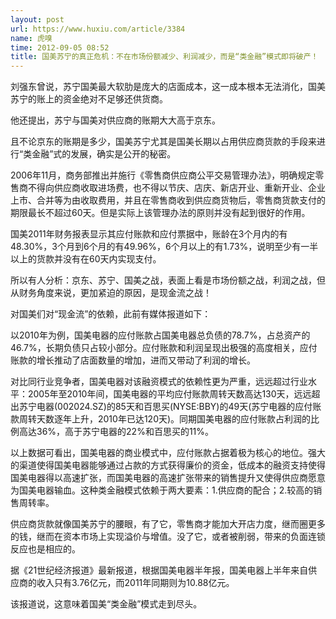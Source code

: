 ```yaml
---
layout: post
url: https://www.huxiu.com/article/3384
name: 虎嗅
time: 2012-09-05 08:52
title: 国美苏宁的真正危机：不在市场份额减少、利润减少，而是“类金融”模式即将破产！
---
```

刘强东曾说，苏宁国美最大软肋是庞大的店面成本，这一成本根本无法消化，国美苏宁的账上的资金绝对不足够还供货商。

他还提出，苏宁与国美对供应商的账期大大高于京东。

且不论京东的账期是多少，国美苏宁尤其是国美长期以占用供应商货款的手段来进行“类金融”式的发展，确实是公开的秘密。

2006年11月，商务部推出并施行《零售商供应商公平交易管理办法》，明确规定零售商不得向供应商收取进场费，也不得以节庆、店庆、新店开业、重新开业、企业上市、合并等为由收取费用，并且在零售商收到供应商货物后，零售商货款支付的期限最长不超过60天。但是实际上该管理办法的原则并没有起到很好的作用。

国美2011年财务报表显示其应付账款和应付票据中，账龄在3个月内的有48.30%，3个月到6个月的有49.96%，6个月以上的有1.73%，说明至少有一半以上的货款并没有在60天内实现支付。

所以有人分析：京东、苏宁、国美之战，表面上看是市场份额之战，利润之战，但从财务角度来说，更加紧迫的原因，是现金流之战！

对国美们对“现金流”的依赖，此前有媒体报道如下：

以2010年为例，国美电器的应付账款占国美电器总负债的78.7%，占总资产的46.7%，长期负债只占较小部分。应付账款和利润呈现出极强的高度相关，应付账款的增长推动了店面数量的增加，进而又带动了利润的增长。

对比同行业竞争者，国美电器对该融资模式的依赖性更为严重，远远超过行业水平：2005年至2010年间，国美电器的平均应付账款周转天数高达130天，远远超出苏宁电器(002024.SZ)的85天和百思买(NYSE:BBY)的49天(苏宁电器的应付账款周转天数逐年上升，2010年已达120天)。同期国美电器的应付账款占利润的比例高达36%，高于苏宁电器的22%和百思买的11%。

以上数据可看出，国美电器的商业模式中，应付账款占据着极为核心的地位。强大的渠道使得国美电器能够通过占款的方式获得廉价的资金，低成本的融资支持使得国美电器得以高速扩张，而国美电器的高速扩张带来的销售提升又使得供应商愿意为国美电器输血。这种类金融模式依赖于两大要素：1.供应商的配合；2.较高的销售周转率。

供应商货款就像国美苏宁的腰眼，有了它，零售商才能加大开店力度，继而圈更多的钱，继而在资本市场上实现溢价与增值。没了它，或者被削弱，带来的负面连锁反应也是相应的。

据《21世纪经济报道》最新报道，根据国美电器半年报，国美电器上半年来自供应商的收入只有3.76亿元，而2011年同期则为10.88亿元。

该报道说，这意味着国美“类金融”模式走到尽头。

